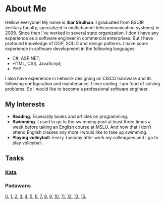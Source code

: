 # About Me

Hellow everyone! My name is **Ihar Shulhan**. I graduated from BSUIR (military faculty, specialized in multichannel telecommunication systems) in 2009. Since then I've worked in several state organization. I don't have any experience as a software engineer in commercial enterprises. But I have profound knowledge of OOP, SOLID and design patterns.
I have some experience in software development in the following languages: 
- C#, ASP.NET;
- HTML, CSS, JavaScript;
- PHP.
  
I also have experience in network designing on CISCO hardware and its following configuration and maintenance. I love coding. I am fond of solving problems. So I would like to become a professional software engineer.

## My Interests

- **Reading.** Especially books and articles on programming.
- **Swimming.** I used to go to the swimming pool at least three times a week before taking an English course at MSLU. And now that I   don’t attend English classes any more I would like to take up swimming.
- **Playing volleyball.** Every Tuesday after work my colleagues and I go to play volleyball.

## Tasks
### [Kata](https://www.codewars.com/users/ishulgan/dashboard)
### Padawans
[0.](https://github.com/ishulgan//FancyCalc.git)
[1.](https://github.com/ishulgan/PadawansTask1.git)
[2.](https://github.com/ishulgan/PadawansTask2.git)
[3.](https://github.com/ishulgan/PadawansTask3.git)
[4.](https://github.com/ishulgan/PadawansTask4.git)
[5.](https://github.com/ishulgan/PadawansTask5.git)
[6.](https://github.com/ishulgan/PadawansTask6.git)
[7.](https://github.com/ishulgan/PadawansTask7.git)
[8.](https://github.com/ishulgan/PadawansTask8.git)
[9.](https://github.com/ishulgan/PadawansTask9.git)
[10.](https://github.com/ishulgan/PadawansTask10.git)
[11.](https://github.com/ishulgan/PadawansTask11.git)
[12.](https://github.com/ishulgan/PadawansTask12.git)
[13.](https://github.com/ishulgan/PadawansTask13.git)
[15.](https://github.com/ishulgan/PadawansTask15.git)
